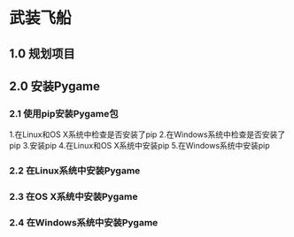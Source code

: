 # 武装飞船
## 1.0 规划项目
## 2.0 安装Pygame
### 2.1 使用pip安装Pygame包
1.在Linux和OS X系统中检查是否安装了pip
2.在Windows系统中检查是否安装了pip
3.安装pip
4.在Linux和OS X系统中安装pip
5.在Windows系统中安装pip
### 2.2 在Linux系统中安装Pygame
### 2.3 在OS X系统中安装Pygame
### 2.4 在Windows系统中安装Pygame
